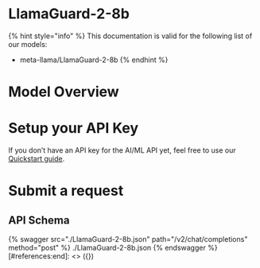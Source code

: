 [#references:start]: <> ({ "template": "openapi" })
# LlamaGuard-2-8b

{% hint style="info" %}
This documentation is valid for the following list of our models:
* meta-llama/LlamaGuard-2-8b
{% endhint %}

# Model Overview


# Setup your API Key
If you don’t have an API key for the AI/ML API yet, feel free to use our [Quickstart guide](https://docs.aimlapi.com/quickstart/setting-up).

# Submit a request
## API Schema
{% swagger src="./LlamaGuard-2-8b.json" path="/v2/chat/completions" method="post" %}
./LlamaGuard-2-8b.json
{% endswagger %}
[#references:end]: <> ({})